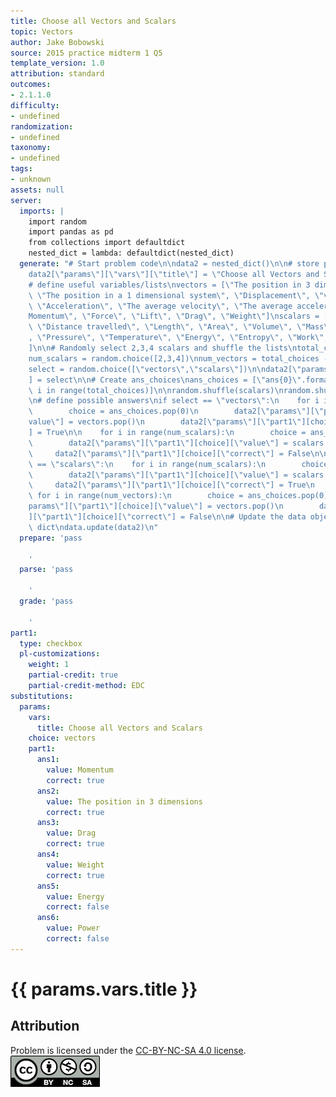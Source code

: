 ```yaml
---
title: Choose all Vectors and Scalars
topic: Vectors
author: Jake Bobowski
source: 2015 practice midterm 1 Q5
template_version: 1.0
attribution: standard
outcomes:
- 2.1.1.0
difficulty:
- undefined
randomization:
- undefined
taxonomy:
- undefined
tags:
- unknown
assets: null
server:
  imports: |
    import random
    import pandas as pd
    from collections import defaultdict
    nested_dict = lambda: defaultdict(nested_dict)
  generate: "# Start problem code\n\ndata2 = nested_dict()\n\n# store phrases etc\n\
    data2[\"params\"][\"vars\"][\"title\"] = \"Choose all Vectors and Scalars\"\n\n\
    # define useful variables/lists\nvectors = [\"The position in 3 dimensions\",\
    \ \"The position in a 1 dimensional system\", \"Displacement\", \"velocity\",\
    \ \"Acceleration\", \"The average velocity\", \"The average acceleration\", \"\
    Momentum\", \"Force\", \"Lift\", \"Drag\", \"Weight\"]\nscalars = [\"Speed\",\
    \ \"Distance travelled\", \"Length\", \"Area\", \"Volume\", \"Mass\", \"Density\"\
    , \"Pressure\", \"Temperature\", \"Energy\", \"Entropy\", \"Work\", \"Power\"\
    ]\n\n# Randomly select 2,3,4 scalars and shuffle the lists\ntotal_choices = 6\n\
    num_scalars = random.choice([2,3,4])\nnum_vectors = total_choices - num_scalars\n\
    select = random.choice([\"vectors\",\"scalars\"])\n\ndata2[\"params\"][\"choice\"\
    ] = select\n\n# Create ans_choices\nans_choices = [\"ans{0}\".format(i+1) for\
    \ i in range(total_choices)]\n\nrandom.shuffle(scalars)\nrandom.shuffle(vectors)\n\
    \n# define possible answers\nif select == \"vectors\":\n    for i in range(num_vectors):\n\
    \        choice = ans_choices.pop(0)\n        data2[\"params\"][\"part1\"][choice][\"\
    value\"] = vectors.pop()\n        data2[\"params\"][\"part1\"][choice][\"correct\"\
    ] = True\n\n    for i in range(num_scalars):\n        choice = ans_choices.pop(0)\n\
    \        data2[\"params\"][\"part1\"][choice][\"value\"] = scalars.pop()\n   \
    \     data2[\"params\"][\"part1\"][choice][\"correct\"] = False\n\nelif select\
    \ == \"scalars\":\n    for i in range(num_scalars):\n        choice = ans_choices.pop(0)\n\
    \        data2[\"params\"][\"part1\"][choice][\"value\"] = scalars.pop()\n   \
    \     data2[\"params\"][\"part1\"][choice][\"correct\"] = True\n        \n   \
    \ for i in range(num_vectors):\n        choice = ans_choices.pop(0)\n        data2[\"\
    params\"][\"part1\"][choice][\"value\"] = vectors.pop()\n        data2[\"params\"\
    ][\"part1\"][choice][\"correct\"] = False\n\n# Update the data object with a new\
    \ dict\ndata.update(data2)\n"
  prepare: 'pass

    '
  parse: 'pass

    '
  grade: 'pass

    '
part1:
  type: checkbox
  pl-customizations:
    weight: 1
    partial-credit: true
    partial-credit-method: EDC
substitutions:
  params:
    vars:
      title: Choose all Vectors and Scalars
    choice: vectors
    part1:
      ans1:
        value: Momentum
        correct: true
      ans2:
        value: The position in 3 dimensions
        correct: true
      ans3:
        value: Drag
        correct: true
      ans4:
        value: Weight
        correct: true
      ans5:
        value: Energy
        correct: false
      ans6:
        value: Power
        correct: false
---
```

# {{ params.vars.title }}

## Attribution

Problem is licensed under the [CC-BY-NC-SA 4.0 license](https://creativecommons.org/licenses/by-nc-sa/4.0/).
![The Creative Commons 4.0 license requiring attribution-BY, non-commercial-NC, and share-alike-SA license.](https://raw.githubusercontent.com/firasm/bits/master/by-nc-sa.png)